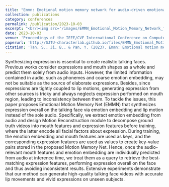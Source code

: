 ```yaml
---
title: "Emmn: Emotional motion memory network for audio-driven emotional talking face generation"
collection: publications
category: conferences
permalink: /publication/2023-10-03
excerpt: "<br/><img src='/images/EMMN_Emotional_Motion_Memory_Network_for_Audio-driven_Emotional_Talking_Face.png'>"
date: 2023-10-03
venue: 'Proceedings of the IEEE/CVF International Conference on Computer Vision'
paperurl: 'http://SJTU-characterlab.github.io/files/EMMN_Emotional_Motion_Memory_Network_for_Audio-driven_Emotional_Talking_Face.pdf'
citation: 'Tan, S., Ji, B., & Pan, Y. (2023). Emmn: Emotional motion memory network for audio-driven emotional talking face generation. In Proceedings of the IEEE/CVF International Conference on Computer Vision (pp. 22146-22156).'
---
```


Synthesizing expression is essential to create realistic talking faces. Previous works consider expressions and mouth shapes as a whole and predict them solely from audio inputs. However, the limited information contained in audio, such as phonemes and coarse emotion embedding, may not be suitable as the source of elaborate expressions. Besides, since expressions are tightly coupled to lip motions, generating expression from other sources is tricky and always neglects expression performed on mouth region, leading to inconsistency between them. To tackle the issues, this paper proposes Emotional Motion Memory Net (EMMN) that synthesizes expression overall on the talking face via emotion embedding and lip motion instead of the sole audio. Specifically, we extract emotion embedding from audio and design Motion Reconstruction module to decompose ground truth videos into mouth features and expression features before training, where the latter encode all facial factors about expression. During training, the emotion embedding and mouth features are used as keys, and the corresponding expression features are used as values to create key-value pairs stored in the proposed Motion Memory Net. Hence, once the audio-relevant mouth features and emotion embedding are individually predicted from audio at inference time, we treat them as a query to retrieve the best-matching expression features, performing expression overall on the face and thus avoiding inconsistent results. Extensive experiments demonstrate that our method can generate high-quality talking face videos with accurate lip movements and vivid expressions on unseen subjects.
